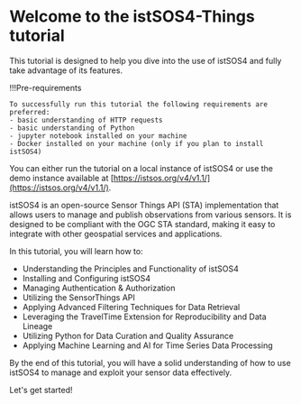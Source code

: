 # Welcome to the istSOS4-Things tutorial

This tutorial is designed to help you dive into the use of istSOS4 and fully take advantage of its features.

!!!Pre-requirements

    To successfully run this tutorial the following requirements are preferred:  
    - basic understanding of HTTP requests  
    - basic understanding of Python  
    - jupyter notebook installed on your machine  
    - Docker installed on your machine (only if you plan to install istSOS4)

You can either run the tutorial on a local instance of istSOS4 or use the demo instance available at [https://istsos.org/v4/v1.1/](https://istsos.org/v4/v1.1/).


istSOS4 is an open-source Sensor Things API (STA) implementation that allows users to manage and publish observations from various sensors. It is designed to be compliant with the OGC STA standard, making it easy to integrate with other geospatial services and applications.

In this tutorial, you will learn how to:

- Understanding the Principles and Functionality of istSOS4
- Installing and Configuring istSOS4
- Managing Authentication & Authorization
- Utilizing the SensorThings API
- Applying Advanced Filtering Techniques for Data Retrieval
- Leveraging the TravelTime Extension for Reproducibility and Data Lineage
- Utilizing Python for Data Curation and Quality Assurance
- Applying Machine Learning and AI for Time Series Data Processing

By the end of this tutorial, you will have a solid understanding of how to use istSOS4 to manage and exploit your sensor data effectively.

Let's get started!
